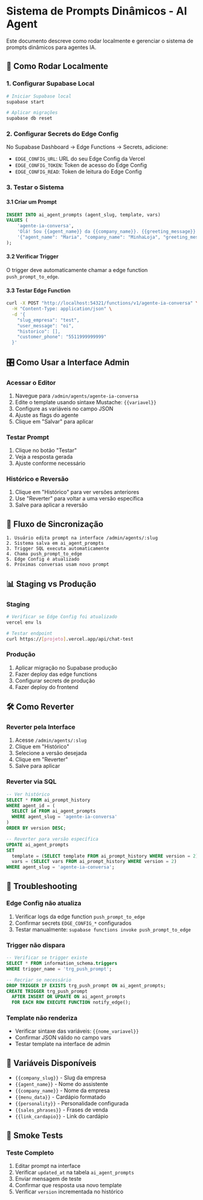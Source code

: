 # Sistema de Prompts Dinâmicos - AI Agent

Este documento descreve como rodar localmente e gerenciar o sistema de prompts dinâmicos para agentes IA.

## 🚀 Como Rodar Localmente

### 1. Configurar Supabase Local
```bash
# Iniciar Supabase local
supabase start

# Aplicar migrações
supabase db reset
```

### 2. Configurar Secrets do Edge Config
No Supabase Dashboard → Edge Functions → Secrets, adicione:
- `EDGE_CONFIG_URL`: URL do seu Edge Config da Vercel
- `EDGE_CONFIG_TOKEN`: Token de acesso do Edge Config  
- `EDGE_CONFIG_READ`: Token de leitura do Edge Config

### 3. Testar o Sistema

#### 3.1 Criar um Prompt
```sql
INSERT INTO ai_agent_prompts (agent_slug, template, vars) 
VALUES (
    'agente-ia-conversa',
    'Olá! Sou {{agent_name}} da {{company_name}}. {{greeting_message}}',
    '{"agent_name": "Maria", "company_name": "MinhaLoja", "greeting_message": "Como posso ajudar?"}'
);
```

#### 3.2 Verificar Trigger
O trigger deve automaticamente chamar a edge function `push_prompt_to_edge`.

#### 3.3 Testar Edge Function
```bash
curl -X POST "http://localhost:54321/functions/v1/agente-ia-conversa" \
  -H "Content-Type: application/json" \
  -d '{
    "slug_empresa": "test",
    "user_message": "oi",
    "historico": [],
    "customer_phone": "5511999999999"
  }'
```

## 🎛️ Como Usar a Interface Admin

### Acessar o Editor
1. Navegue para `/admin/agents/agente-ia-conversa`
2. Edite o template usando sintaxe Mustache: `{{variavel}}`
3. Configure as variáveis no campo JSON
4. Ajuste as flags do agente
5. Clique em "Salvar" para aplicar

### Testar Prompt
1. Clique no botão "Testar"
2. Veja a resposta gerada
3. Ajuste conforme necessário

### Histórico e Reversão
1. Clique em "Histórico" para ver versões anteriores
2. Use "Reverter" para voltar a uma versão específica
3. Salve para aplicar a reversão

## 🔄 Fluxo de Sincronização

```
1. Usuário edita prompt na interface /admin/agents/:slug
2. Sistema salva em ai_agent_prompts
3. Trigger SQL executa automaticamente
4. Chama push_prompt_to_edge
5. Edge Config é atualizado
6. Próximas conversas usam novo prompt
```

## 📊 Staging vs Produção

### Staging
```bash
# Verificar se Edge Config foi atualizado
vercel env ls

# Testar endpoint
curl https://[projeto].vercel.app/api/chat-test
```

### Produção
1. Aplicar migração no Supabase produção
2. Fazer deploy das edge functions
3. Configurar secrets de produção
4. Fazer deploy do frontend

## 🛠️ Como Reverter

### Reverter pela Interface
1. Acesse `/admin/agents/:slug`
2. Clique em "Histórico"
3. Selecione a versão desejada
4. Clique em "Reverter"
5. Salve para aplicar

### Reverter via SQL
```sql
-- Ver histórico
SELECT * FROM ai_prompt_history 
WHERE agent_id = (
  SELECT id FROM ai_agent_prompts 
  WHERE agent_slug = 'agente-ia-conversa'
) 
ORDER BY version DESC;

-- Reverter para versão específica
UPDATE ai_agent_prompts 
SET 
  template = (SELECT template FROM ai_prompt_history WHERE version = 2),
  vars = (SELECT vars FROM ai_prompt_history WHERE version = 2)
WHERE agent_slug = 'agente-ia-conversa';
```

## 🔧 Troubleshooting

### Edge Config não atualiza
1. Verificar logs da edge function `push_prompt_to_edge`
2. Confirmar secrets `EDGE_CONFIG_*` configurados
3. Testar manualmente: `supabase functions invoke push_prompt_to_edge`

### Trigger não dispara
```sql
-- Verificar se trigger existe
SELECT * FROM information_schema.triggers 
WHERE trigger_name = 'trg_push_prompt';

-- Recriar se necessário
DROP TRIGGER IF EXISTS trg_push_prompt ON ai_agent_prompts;
CREATE TRIGGER trg_push_prompt
  AFTER INSERT OR UPDATE ON ai_agent_prompts
  FOR EACH ROW EXECUTE FUNCTION notify_edge();
```

### Template não renderiza
- Verificar sintaxe das variáveis: `{{nome_variavel}}`
- Confirmar JSON válido no campo vars
- Testar template na interface de admin

## 📝 Variáveis Disponíveis

- `{{company_slug}}` - Slug da empresa
- `{{agent_name}}` - Nome do assistente
- `{{company_name}}` - Nome da empresa  
- `{{menu_data}}` - Cardápio formatado
- `{{personality}}` - Personalidade configurada
- `{{sales_phrases}}` - Frases de venda
- `{{link_cardapio}}` - Link do cardápio

## 🎯 Smoke Tests

### Teste Completo
1. Editar prompt na interface
2. Verificar `updated_at` na tabela `ai_agent_prompts`  
3. Enviar mensagem de teste
4. Confirmar que resposta usa novo template
5. Verificar `version` incrementada no histórico
